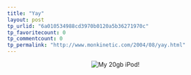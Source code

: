 ```yaml
---
title: "Yay"
layout: post
tp_urlid: "6a010534988cd3970b0120a5b36271970c"
tp_favoritecount: 0
tp_commentcount: 0
tp_permalink: "http://www.monkinetic.com/2004/08/yay.html"
---
```

<div align="center">
<img alt="My 20gb iPod!" class="at-xid-6a010534988cd3970b0120a5b36273970c" src="http://steveivy.typepad.com/.a/6a010534988cd3970b0120a5b36273970c-pi" />
</div>
